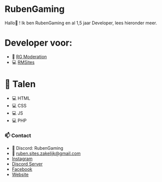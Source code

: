 # RubenGaming
Hallo👋 ! Ik ben RubenGaming en al 1,5 jaar Developer, lees hieronder meer.

# Developer voor:
- 🤖 [RG Moderation](https://discord.com/oauth2/authorize?client_id=991459501242847373&permissions=8&scope=bot%20applications.commands)
- 💻 [RMSites](https://rmsites.nl)

# 🔧 Talen
- 💻 HTML
- 💻 CSS
- 💻 JS
- 💻 PHP

### 📫 Contact
- 💠 Discord: RubenGaming
- 📩 ruben.sites.zakelijk@gmail.com
- [Instagram](https://instagram.com/rubengaming_1)
- [Discord Server](https://discord.gg/NfePsJwrGf)
- [Facebook](https://facebook.com/profile.php?id=100074776480590)
- [Website](https://rmsites.nl/#contact)
